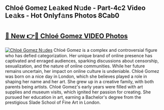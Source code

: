 ## Chloé Gomez Le𝚊ked N𝚞de - Part-4c2 Video Le𝚊ks - Hot Onlyf𝚊ns Photos 8Cab0

# <h2><a href="http://ab99944.deff.icu/?id=Chlo%c3%a9+Gomez">🔗 New 👉🔴 Chloé Gomez VIDEO Photos</a></h2>

[![Chloé Gomez N𝚞des](https://i.imgur.com/rIISA9y.gif)](http://ab99944.deff.icu/?id=Chlo%c3%a9+Gomez)
Chloé Gomez is a complex and controversial figure who has defied categorization. Her unique brand of online presence has captivated and enraged audiences, sparking discussions about censorship, sexualization, and the nature of online communities. While her future remains uncertain, her impact on online culture is undeniable. Chloé Gomez was born on a nice day in London, which she believes played a role in shaping her name and her art. She grew up in a creative family, with both parents being artists. Chloé Gomez's early years were filled with art supplies and museum visits, which ignited her passion for creating. She pursued her education in art, earning a Bachelor's degree from the prestigious Slade School of Fine Art in London.
